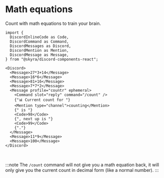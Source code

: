 # Math equations

Count with math equations to train your brain.

```mdx-code-block
import {
  DiscordInlineCode as Code,
  DiscordCommand as Command,
  DiscordMessages as Discord,
  DiscordMention as Mention,
  DiscordMessage as Message,
} from "@skyra/discord-components-react";

<Discord>
  <Message>27*3+14</Message>
  <Message>16*6</Message>
  <Message>81+16</Message>
  <Message>7*7*2</Message>
  <Message profile="countr" ephemeral>
    <Command slot="reply" command="/count" />
    {"📊 Current count for "}
    <Mention type="channel">counting</Mention>
    {" is "}
    <Code>98</Code>
    {", next up is "}
    <Code>99</Code>
    {"."}
  </Message>
  <Message>11*9</Message>
  <Message>100</Message>
</Discord>
```

<br/>

:::note
The `/count` command will not give you a math equation back, it will only give you the current count in decimal form (like a normal number).
:::
